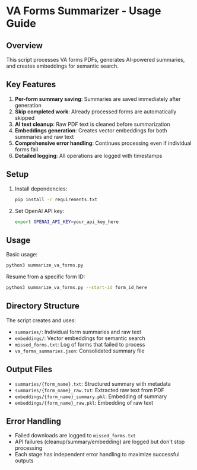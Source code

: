 # VA Forms Summarizer - Usage Guide

## Overview
This script processes VA forms PDFs, generates AI-powered summaries, and creates embeddings for semantic search.

## Key Features
1. **Per-form summary saving**: Summaries are saved immediately after generation
2. **Skip completed work**: Already processed forms are automatically skipped
3. **AI text cleanup**: Raw PDF text is cleaned before summarization
4. **Embeddings generation**: Creates vector embeddings for both summaries and raw text
5. **Comprehensive error handling**: Continues processing even if individual forms fail
6. **Detailed logging**: All operations are logged with timestamps

## Setup
1. Install dependencies:
   ```bash
   pip install -r requirements.txt
   ```

2. Set OpenAI API key:
   ```bash
   export OPENAI_API_KEY=your_api_key_here
   ```

## Usage
Basic usage:
```bash
python3 summarize_va_forms.py
```

Resume from a specific form ID:
```bash
python3 summarize_va_forms.py --start-id form_id_here
```

## Directory Structure
The script creates and uses:
- `summaries/`: Individual form summaries and raw text
- `embeddings/`: Vector embeddings for semantic search
- `missed_forms.txt`: Log of forms that failed to process
- `va_forms_summaries.json`: Consolidated summary file

## Output Files
- `summaries/{form_name}.txt`: Structured summary with metadata
- `summaries/{form_name}_raw.txt`: Extracted raw text from PDF
- `embeddings/{form_name}_summary.pkl`: Embedding of summary
- `embeddings/{form_name}_raw.pkl`: Embedding of raw text

## Error Handling
- Failed downloads are logged to `missed_forms.txt`
- API failures (cleanup/summary/embedding) are logged but don't stop processing
- Each stage has independent error handling to maximize successful outputs